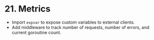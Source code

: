 # 21. Metrics

- Import `expvar` to expose custom variables to external clients.
- Add middleware to track number of requests, number of errors, and current goroutine count.
